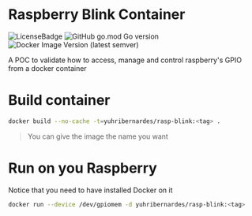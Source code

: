 # Raspberry Blink Container
![LicenseBadge](https://img.shields.io/github/license/YuhriBernardes/raspberry-blink-container?logoColor=green&style=for-the-badge)
![GitHub go.mod Go version](https://img.shields.io/github/go-mod/go-version/YuhriBernardes/raspberry-blink-container?logo=go&style=for-the-badge)
![Docker Image Version (latest semver)](https://img.shields.io/docker/v/yuhribernardes/rasp-blink?color=blue&logo=Docker&style=for-the-badge)

A POC to validate how to access, manage and control raspberry's GPIO from a docker container

# Build container

```sh
docker build --no-cache -t=yuhribernardes/rasp-blink:<tag> .
```

> You can give the image the name you want

# Run on you Raspberry

Notice that you need to have installed Docker on it

```sh
docker run --device /dev/gpiomem -d yuhribernardes/rasp-blink:<tag>
```